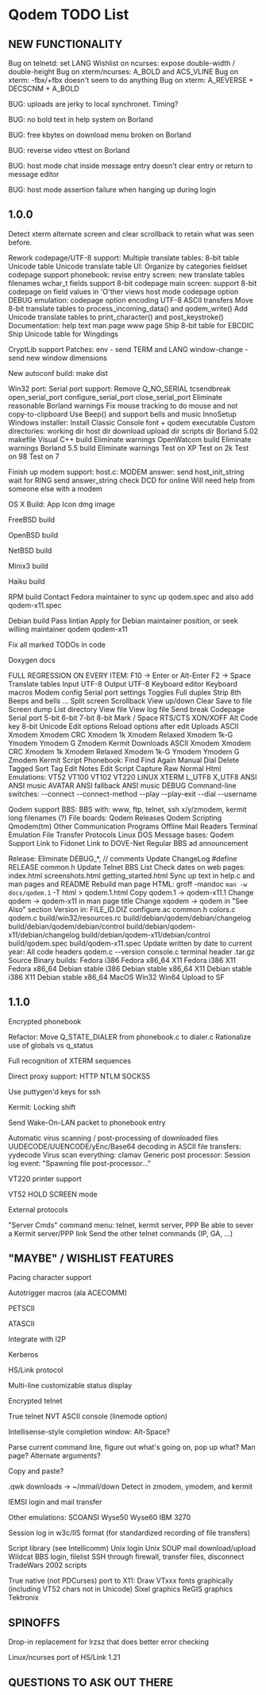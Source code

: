 Qodem TODO List
===============

NEW FUNCTIONALITY
-----------------

Bug on telnetd: set LANG
Wishlist on ncurses: expose double-width / double-height
Bug on xterm/ncurses: A_BOLD and ACS_VLINE
Bug on xterm: -fbx/+fbx doesn't seem to do anything
Bug on xterm: A_REVERSE + DECSCNM + A_BOLD

BUG: uploads are jerky to local synchronet.  Timing?

BUG: no bold text in help system on Borland

BUG: free kbytes on download menu broken on Borland

BUG: reverse video vttest on Borland

BUG: host mode chat inside message entry doesn't clear entry or return
     to message editor

BUG: host mode assertion failure when hanging up during login

1.0.0
-----

Detect xterm alternate screen and clear scrollback to retain what was
seen before.

Rework codepage/UTF-8 support:
  Multiple translate tables:
    8-bit table
    Unicode table
  Unicode translate table UI:
    Organize by categories
  fieldset codepage support
  phonebook:
    revise entry screen:
      new translate tables filenames
      wchar_t fields support 8-bit codepage
    main screen: support 8-bit codepage on field values in 'O'ther views
  host mode codepage option
  DEBUG emulation:
    codepage option
    encoding UTF-8
  ASCII transfers
  Move 8-bit translate tables to process_incoming_data() and
    qodem_write()
  Add Unicode translate tables to print_character() and
    post_keystroke()
  Documentation:
    help text
    man page
    www page
  Ship 8-bit table for EBCDIC
  Ship Unicode table for Wingdings


CryptLib support
  Patches:
    env - send TERM and LANG
    window-change - send new window dimensions


New autoconf build:
  make dist


Win32 port:
  Serial port support:
    Remove Q_NO_SERIAL
    tcsendbreak
    open_serial_port
    configure_serial_port
    close_serial_port
  Eliminate reasonable Borland warnings
  Fix mouse tracking to do mouse and not copy-to-clipboard
  Use Beep() and support bells and music
  InnoSetup Windows installer:
    Install Classic Console font + qodem executable
    Custom directories:
      working dir
      host dir
      download
      upload dir
      scripts dir
  Borland 5.02 makefile
  Visual C++ build
    Eliminate warnings
  OpenWatcom build
    Eliminate warnings
  Borland 5.5 build
    Eliminate warnings
  Test on XP
  Test on 2k
  Test on 98
  Test on 7


Finish up modem support:
  host.c:
    MODEM answer:
      send host_init_string
      wait for RING
      send answer_string
      check DCD for online
  Will need help from someone else with a modem


OS X Build:
  App Icon
  dmg image

FreeBSD build

OpenBSD build

NetBSD build

Minix3 build

Haiku build

RPM build
  Contact Fedora maintainer to sync up qodem.spec and also add
  qodem-x11.spec

Debian build
  Pass lintian
  Apply for Debian maintainer position, or seek willing maintainer
  qodem
  qodem-x11


Fix all marked TODOs in code


Doxygen docs



FULL REGRESSION ON EVERY ITEM:
  F10 -> Enter or Alt-Enter
  F2 -> Space
  Translate tables
    Input
      UTF-8
    Output
      UTF-8
  Keyboard editor
  Keyboard macros
  Modem config
  Serial port settings
  Toggles
    Full duplex
    Strip 8th
    Beeps and bells
    ...
  Split screen
  Scrollback
    View up/down
    Clear
    Save to file
  Screen dump
  List directory
  View file
  View log file
  Send break
  Codepage
  Serial port
    5-bit
    6-bit
    7-bit
    8-bit
    Mark / Space
    RTS/CTS
    XON/XOFF
  Alt Code key
    8-bit
    Unicode
  Edit options
    Reload options after edit
  Uploads
    ASCII
    Xmodem
    Xmodem CRC
    Xmodem 1k
    Xmodem Relaxed
    Xmodem 1k-G
    Ymodem
    Ymodem G
    Zmodem
    Kermit
  Downloads
    ASCII
    Xmodem
    Xmodem CRC
    Xmodem 1k
    Xmodem Relaxed
    Xmodem 1k-G
    Ymodem
    Ymodem G
    Zmodem
    Kermit
  Script
  Phonebook:
    Find
    Find Again
    Manual Dial
    Delete Tagged
    Sort
    Tag
    Edit Notes
    Edit Script
  Capture
    Raw
    Normal
    Html
  Emulations:
    VT52
    VT100
    VT102
    VT220
    LINUX
    XTERM
    L_UTF8
    X_UTF8
    ANSI
      ANSI music
    AVATAR
      ANSI fallback
        ANSI music
    DEBUG
  Command-line switches:
    --connect
    --connect-method
    --play
    --play-exit
    --dial
    --username

Qodem support BBS:
  BBS with:
    www, ftp, telnet, ssh
    x/y/zmodem, kermit
    long filenames (?)
  File boards:
    Qodem Releases
    Qodem Scripting
    Qmodem(tm)
    Other Communication Programs
    Offline Mail Readers
    Terminal Emulation
    File Transfer Protocols
    Linux
    DOS
  Message bases:
    Qodem Support
  Link to Fidonet
  Link to DOVE-Net
  Regular BBS ad announcement


Release:
  Eliminate DEBUG_*, // comments
  Update ChangeLog
  #define RELEASE common.h
  Update Telnet BBS List
  Check dates on web pages:
    index.html screenshots.html getting_started.html
  Sync up text in help.c and man pages and README
  Rebuild man page HTML:
    groff -mandoc `man -w docs/qodem.1` -T html > qodem.1.html
  Copy qodem.1 -> qodem-x11.1
    Change qodem -> qodem-x11 in man page title
    Change xqodem -> qodem in "See Also" section
  Version in:
    FILE_ID.DIZ
    configure.ac
    common.h
    colors.c
    qodem.c
    build/win32/resources.rc
    build/debian/qodem/debian/changelog
    build/debian/qodem/debian/control
    build/debian/qodem-x11/debian/changelog
    build/debian/qodem-x11/debian/control
    build/qodem.spec
    build/qodem-x11.spec
  Update written by date to current year:
    All code headers
    qodem.c --version
    console.c terminal header
  .tar.gz Source
  Binary builds:
    Fedora i386
    Fedora x86_64
    X11 Fedora i386
    X11 Fedora x86_64
    Debian stable i386
    Debian stable x86_64
    X11 Debian stable i386
    X11 Debian stable x86_64
    MacOS
    Win32
    Win64
  Upload to SF



1.1.0
-----

Encrypted phonebook

Refactor:
  Move Q_STATE_DIALER from phonebook.c to dialer.c
  Rationalize use of globals vs q_status

Full recognition of XTERM sequences

Direct proxy support:
  HTTP
    NTLM
  SOCKS5

Use puttygen'd keys for ssh

Kermit:
  Locking shift

Send Wake-On-LAN packet to phonebook entry

Automatic virus scanning / post-processing of downloaded files
  UUDECODE/UUENCODE/yEnc/Base64 decoding in ASCII file transfers:
    yydecode
  Virus scan everything:
    clamav
  Generic post processor:
    Session log event: "Spawning file post-processor..."

VT220 printer support

VT52 HOLD SCREEN mode

External protocols

"Server Cmds" command menu: telnet, kermit server, PPP
  Be able to sever a Kermit server/PPP link
  Send the other telnet commands (IP, GA, ...)



"MAYBE" / WISHLIST FEATURES
---------------------------

Pacing character support

Autotrigger macros (ala ACECOMM)

PETSCII

ATASCII

Integrate with I2P

Kerberos

HS/Link protocol

Multi-line customizable status display

Encrypted telnet

True telnet NVT ASCII console (linemode option)

Intellisense-style completion window:
  Alt-Space?

Parse current command line, figure out what's going on, pop up what?
  Man page?  Alternate arguments?

Copy and paste?

.qwk downloads -> ~/mmail/down
  Detect in zmodem, ymodem, and kermit

IEMSI login and mail transfer

Other emulations:
  SCOANSI
  Wyse50
  Wyse60
  IBM 3270

Session log in w3c/IIS format (for standardized recording of file transfers)

Script library (see Intellicomm)
  Unix login
  Unix SOUP mail download/upload
  Wildcat BBS login, filelist
  SSH through firewall, transfer files, disconnect
  TradeWars 2002 scripts

True native (not PDCurses) port to X11:
  Draw VTxxx fonts graphically (including VT52 chars not in Unicode)
  Sixel graphics
  ReGIS graphics
  Tektronix

SPINOFFS
--------

Drop-in replacement for lrzsz that does better error checking

Linux/ncurses port of HS/Link 1.21

QUESTIONS TO ASK OUT THERE
--------------------------
